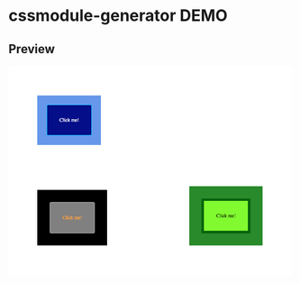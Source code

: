 # cssmodule-generator DEMO
## Preview
![alt tag](https://raw.githubusercontent.com/RikardLegge/cssmodule-generator/master/demo-data/demo-preview.png)
